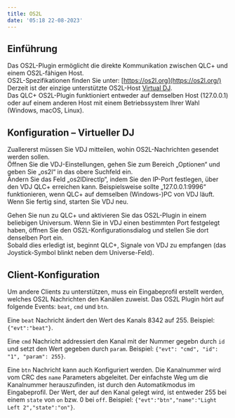 ```yaml
---
title: OS2L
date: '05:18 22-08-2023'
---
```


Einführung
------------

Das OS2L-Plugin ermöglicht die direkte Kommunikation zwischen QLC+ und einem OS2L-fähigen Host.  
OS2L-Spezifikationen finden Sie unter: [https://os2l.org](https://os2l.org/)  
Derzeit ist der einzige unterstützte OS2L-Host [Virtual DJ](https://www.virtualdj.com/).  
Das QLC+ OS2L-Plugin funktioniert entweder auf demselben Host (127.0.0.1) oder auf einem anderen Host mit einem Betriebssystem Ihrer Wahl (Windows, macOS, Linux).

Konfiguration – Virtueller DJ
--------------------------

Zuallererst müssen Sie VDJ mitteilen, wohin OS2L-Nachrichten gesendet werden sollen.  
Öffnen Sie die VDJ-Einstellungen, gehen Sie zum Bereich „Optionen“ und geben Sie „os2l“ in das obere Suchfeld ein.  
Ändern Sie das Feld „os2lDirectIp“, indem Sie den IP-Port festlegen, über den VDJ QLC+ erreichen kann. Beispielsweise sollte „127.0.0.1:9996“ funktionieren, wenn QLC+ auf demselben (Windows-)PC von VDJ läuft.  
Wenn Sie fertig sind, starten Sie VDJ neu.  

Gehen Sie nun zu QLC+ und aktivieren Sie das OS2L-Plugin in einem beliebigen Universum. Wenn Sie in VDJ einen bestimmten Port festgelegt haben, öffnen Sie den OS2L-Konfigurationsdialog und stellen Sie dort denselben Port ein.  
Sobald dies erledigt ist, beginnt QLC+, Signale von VDJ zu empfangen (das Joystick-Symbol blinkt neben dem Universe-Feld).

Client-Konfiguration
--------------

Um andere Clients zu unterstützen, muss ein Eingabeprofil erstellt werden, welches OS2L Nachrichten den Kanälen zuweist. Das OS2L Plugin hört auf folgende Events: `beat`, `cmd` und `btn`.

Eine `beat` Nachricht ändert den Wert des Kanals 8342 auf 255. Beispiel: `{"evt":"beat"}`.

Eine `cmd` Nachricht addressiert den Kanal mit der Nummer gegebn durch `id` und setzt den Wert gegeben durch `param`. Beispiel: `{"evt": "cmd", "id": "1", "param": 255}`.

Eine `btn` Nachricht kann auch Konfiguriert werden. Die Kanalnummer wird vom CRC des `name` Parameters abgeleitet. Der einfachste Weg um die Kanalnummer herauszufinden, ist durch den Automatikmodus im Eingabeprofil. Der Wert, der auf den Kanal gelegt wird, ist entweder 255 bei einem `state` von `on` bzw. 0 bei `off`. Beispiel: `{"evt":"btn","name":"Light Left 2","state":"on"}`.